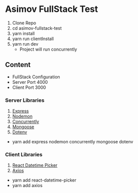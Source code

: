 # Asimov FullStack Test
1. Clone Repo
2. cd asimov-fullstack-test
3. yarn install
4. yarn run clientInstall
5. yarn run dev
    - Project will run concurrently

## Content
* FullStack Configuration
* Server Port 4000
* Client Port 3000

### Server Libraries
1. [Express](https://yarnpkg.com/en/package/express)
2. [Nodemon](https://yarnpkg.com/en/package/nodemon)
3. [Concurrently](https://yarnpkg.com/en/package/concurrently)
4. [Mongoose](https://yarnpkg.com/en/package/mongoose)
5. [Dotenv](https://yarnpkg.com/en/package/dotenv)

- yarn add express nodemon concurrently mongoose dotenv

### Client Libraries
1. [React Datetime Picker](https://yarnpkg.com/en/package/react-datetime-picker)
2. [Axios](https://yarnpkg.com/en/package/axios)

- yarn add react-datetime-picker
- yarn add axios
    


